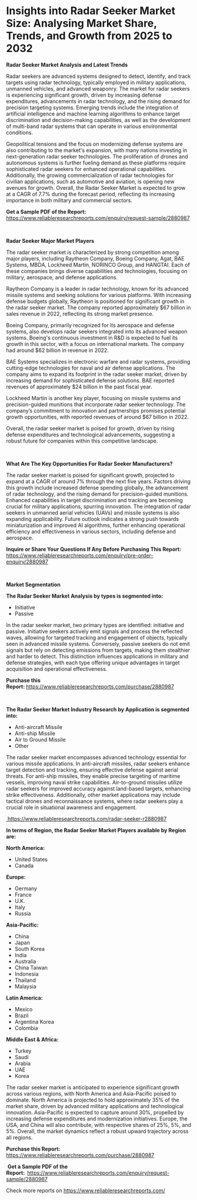 <p><h1>Insights into Radar Seeker Market Size: Analysing Market Share, Trends, and Growth from 2025 to 2032</h1></p><p><strong>Radar Seeker Market Analysis and Latest Trends</strong></p>
<p><p>Radar seekers are advanced systems designed to detect, identify, and track targets using radar technology, typically employed in military applications, unmanned vehicles, and advanced weaponry. The market for radar seekers is experiencing significant growth, driven by increasing defense expenditures, advancements in radar technology, and the rising demand for precision targeting systems. Emerging trends include the integration of artificial intelligence and machine learning algorithms to enhance target discrimination and decision-making capabilities, as well as the development of multi-band radar systems that can operate in various environmental conditions.</p><p>Geopolitical tensions and the focus on modernizing defense systems are also contributing to the market's expansion, with many nations investing in next-generation radar seeker technologies. The proliferation of drones and autonomous systems is further fueling demand as these platforms require sophisticated radar seekers for enhanced operational capabilities. Additionally, the growing commercialization of radar technologies for civilian applications, such as automotive and aviation, is opening new avenues for growth. Overall, the Radar Seeker Market is expected to grow at a CAGR of 7.7% during the forecast period, reflecting its increasing importance in both military and commercial sectors.</p></p>
<p><strong>Get a Sample PDF of the Report:&nbsp;</strong> <a href="https://www.reliableresearchreports.com/enquiry/request-sample/2880987?utm_campaign=3124&utm_medium=2&utm_source=Github&utm_content=ia&utm_term=12032025&utm_id=radar-seeker">https://www.reliableresearchreports.com/enquiry/request-sample/2880987</a></p>
<p>&nbsp;</p>
<p><strong>Radar Seeker Major Market Players</strong></p>
<p><p>The radar seeker market is characterized by strong competition among major players, including Raytheon Company, Boeing Company, Agat, BAE Systems, MBDA, Lockheed Martin, NORINCO Group, and HANGTAI. Each of these companies brings diverse capabilities and technologies, focusing on military, aerospace, and defense applications.</p><p>Raytheon Company is a leader in radar technology, known for its advanced missile systems and seeking solutions for various platforms. With increasing defense budgets globally, Raytheon is positioned for significant growth in the radar seeker market. The company reported approximately $67 billion in sales revenue in 2022, reflecting its strong market presence.</p><p>Boeing Company, primarily recognized for its aerospace and defense systems, also develops radar seekers integrated into its advanced weapon systems. Boeing's continuous investment in R&D is expected to fuel its growth in this sector, with a focus on international markets. The company had around $62 billion in revenue in 2022.</p><p>BAE Systems specializes in electronic warfare and radar systems, providing cutting-edge technologies for naval and air defense applications. The company aims to expand its footprint in the radar seeker market, driven by increasing demand for sophisticated defense solutions. BAE reported revenues of approximately $24 billion in the past fiscal year.</p><p>Lockheed Martin is another key player, focusing on missile systems and precision-guided munitions that incorporate radar seeker technology. The company’s commitment to innovation and partnerships promises potential growth opportunities, with reported revenues of around $67 billion in 2022.</p><p>Overall, the radar seeker market is poised for growth, driven by rising defense expenditures and technological advancements, suggesting a robust future for companies within this competitive landscape.</p></p>
<p>&nbsp;</p>
<p><strong>What Are The Key Opportunities For Radar Seeker Manufacturers?</strong></p>
<p><p>The radar seeker market is poised for significant growth, projected to expand at a CAGR of around 7% through the next five years. Factors driving this growth include increased defense spending globally, the advancement of radar technology, and the rising demand for precision-guided munitions. Enhanced capabilities in target discrimination and tracking are becoming crucial for military applications, spurring innovation. The integration of radar seekers in unmanned aerial vehicles (UAVs) and missile systems is also expanding applicability. Future outlook indicates a strong push towards miniaturization and improved AI algorithms, further enhancing operational efficiency and effectiveness in various sectors, including defense and aerospace.</p></p>
<p><strong>Inquire or Share Your Questions If Any Before Purchasing This Report:</strong> <a href="https://www.reliableresearchreports.com/enquiry/pre-order-enquiry/2880987?utm_campaign=3124&utm_medium=2&utm_source=Github&utm_content=ia&utm_term=12032025&utm_id=radar-seeker">https://www.reliableresearchreports.com/enquiry/pre-order-enquiry/2880987</a></p>
<p>&nbsp;</p>
<p><strong>Market Segmentation</strong></p>
<p><strong>The Radar Seeker Market Analysis by types is segmented into:</strong></p>
<p><ul><li>Initiative</li><li>Passive</li></ul></p>
<p><p>In the radar seeker market, two primary types are identified: initiative and passive. Initiative seekers actively emit signals and process the reflected waves, allowing for targeted tracking and engagement of objects, typically seen in advanced missile systems. Conversely, passive seekers do not emit signals but rely on detecting emissions from targets, making them stealthier and harder to detect. This distinction influences applications in military and defense strategies, with each type offering unique advantages in target acquisition and operational effectiveness.</p></p>
<p><strong>Purchase this Report:&nbsp;</strong><a href="https://www.reliableresearchreports.com/purchase/2880987?utm_campaign=3124&utm_medium=2&utm_source=Github&utm_content=ia&utm_term=12032025&utm_id=radar-seeker">https://www.reliableresearchreports.com/purchase/2880987</a></p>
<p>&nbsp;</p>
<p><strong>The Radar Seeker Market Industry Research by Application is segmented into:</strong></p>
<p><ul><li>Anti-aircraft Missile</li><li>Anti-ship Missile</li><li>Air to Ground Missile</li><li>Other</li></ul></p>
<p><p>The radar seeker market encompasses advanced technology essential for various missile applications. In anti-aircraft missiles, radar seekers enhance target detection and tracking, ensuring effective defense against aerial threats. For anti-ship missiles, they enable precise targeting of maritime vessels, improving naval strike capabilities. Air-to-ground missiles utilize radar seekers for improved accuracy against land-based targets, enhancing strike effectiveness. Additionally, other market applications may include tactical drones and reconnaissance systems, where radar seekers play a crucial role in situational awareness and engagement.</p></p>
<p><a href="https://www.reliableresearchreports.com/radar-seeker-r2880987?utm_campaign=3124&utm_medium=2&utm_source=Github&utm_content=ia&utm_term=12032025&utm_id=radar-seeker">&nbsp;https://www.reliableresearchreports.com/radar-seeker-r2880987</a></p>
<p><strong>In terms of Region, the Radar Seeker Market Players available by Region are:</strong></p>
<p>
    <p> <strong> North America: </strong>
        <ul>
            <li>United States</li>
            <li>Canada</li>
        </ul>
        </p> 
    <p> <strong> Europe: </strong>
        <ul>
            <li>Germany</li>
            <li>France</li>
            <li>U.K.</li>
            <li>Italy</li>
            <li>Russia</li>
        </ul>
        </p> 
    <p> <strong> Asia-Pacific: </strong>
        <ul>
            <li>China</li>
            <li>Japan</li>
            <li>South Korea</li>
            <li>India</li>
            <li>Australia</li>
            <li>China Taiwan</li>
            <li>Indonesia</li>
            <li>Thailand</li>
            <li>Malaysia</li>
        </ul>
        </p> 
    <p> <strong> Latin America: </strong>
        <ul>
            <li>Mexico</li>
            <li>Brazil</li>
            <li>Argentina Korea</li>
            <li>Colombia</li>
        </ul>
        </p> 
    <p> <strong> Middle East & Africa: </strong>
        <ul>
            <li>Turkey</li>
            <li>Saudi</li>
            <li>Arabia</li>
            <li>UAE</li>
            <li>Korea</li>
        </ul>
    </p>
    </p>
<p><p>The radar seeker market is anticipated to experience significant growth across various regions, with North America and Asia-Pacific poised to dominate. North America is projected to hold approximately 35% of the market share, driven by advanced military applications and technological innovation. Asia-Pacific is expected to capture around 30%, propelled by increasing defense expenditures and modernization initiatives. Europe, the USA, and China will also contribute, with respective shares of 25%, 5%, and 5%. Overall, the market dynamics reflect a robust upward trajectory across all regions.</p></p>
<p><strong>Purchase this Report: </strong><a href="https://www.reliableresearchreports.com/purchase/2880987?utm_campaign=3124&utm_medium=2&utm_source=Github&utm_content=ia&utm_term=12032025&utm_id=radar-seeker">https://www.reliableresearchreports.com/purchase/2880987</a></p>
<p>&nbsp;<strong>Get a Sample PDF of the Report:&nbsp;&nbsp;</strong><a href="https://www.reliableresearchreports.com/enquiry/request-sample/2880987?utm_campaign=3124&utm_medium=2&utm_source=Github&utm_content=ia&utm_term=12032025&utm_id=radar-seeker">https://www.reliableresearchreports.com/enquiry/request-sample/2880987</a></p>
<p><strong></strong></p>
<p>Check more reports on <a href="https://www.reliableresearchreports.com/?utm_campaign=3124&utm_medium=2&utm_source=Github&utm_content=ia&utm_term=12032025&utm_id=radar-seeker">https://www.reliableresearchreports.com/</a></p>